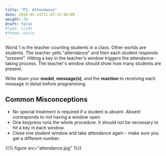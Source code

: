 ```yaml
---
title: "P2. Attendance"
date: 2018-05-21T11:47:12-05:00
weight: 20
draft: false
#type: slide
#theme: white
---
```


World 1 is the teacher counting students in a class. Other worlds are
students. The teacher yells "attendance" and then each student
responds "present". Hitting a key in the teacher's window triggers the
attendance-taking process. The teacher's window should show how many
students are present.

Write down your **model**, **message(s)**, and the **reaction** to
receiving each message in detail before programming.

## Common Misconceptions

* No special treatment is required if a student is absent. Absent corresponds to not having a window open.
* One keypress runs the whole procedure. It should not be necessary to hit a key in each 
window.
* Close one student window and take attendance again - make sure you get a different number.

{{% figure src="attendance.jpg" %}}
